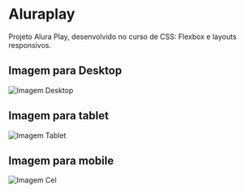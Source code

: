 # Aluraplay
 Projeto Alura Play, desenvolvido no curso de CSS: Flexbox e layouts responsivos.

<h2>Imagem para Desktop</h2>

![Imagem Desktop](https://user-images.githubusercontent.com/111767776/217025305-59686f75-96ae-4520-8cb4-84d42ce54860.png)

<h2>Imagem para tablet</h2>

![Imagem Tablet](https://user-images.githubusercontent.com/111767776/217026371-92d5d8f0-683c-42e1-8e38-f35ef4be50ac.png)

<h2>Imagem para mobile</h2>

![Imagem Cel](https://user-images.githubusercontent.com/111767776/217026398-93f80693-5d00-4ae5-8109-7859c92f2632.png)
